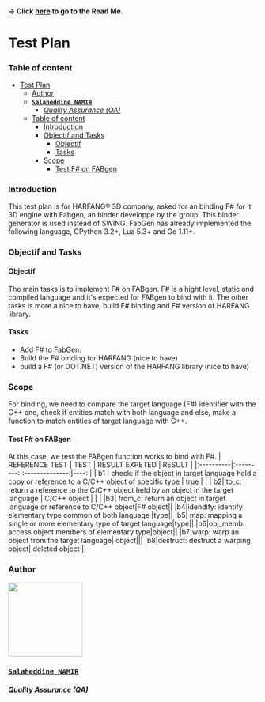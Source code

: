 #### -> Click [here](https://github.com/algosup/2022-2023-project-3-harfang3d-binding-Project-2-group/blob/main/readme.md) to go to the Read Me.

# Test Plan

### Table of content 
- [Test Plan](#test-plan)
    - [Author](#author)
    - [**`Salaheddine NAMIR`**](#salaheddine-namir)
        - [*Quality Assurance (QA)*](#quality-assurance-qa)
    - [Table of content](#table-of-content)
        - [Introduction](#introduction)
        - [Objectif and Tasks](#objectif-and-tasks)
             - [Objectif](#objectif)
             - [Tasks](#tasks)
      <!-- - [Test F#](#test-f)-->
      - [Scope](#scope)
        - [Test F# on FABgen](#test-f-on-fabgen)
      <!-- - [Test C++](#test-c)-->

### Introduction
This test plan is for HARFANG® 3D company, asked for an binding F#  for it 3D engine with Fabgen, an binder developpe by the group. This binder generator is used instead of SWING. FabGen has already implemented the following language, CPython 3.2+, Lua 5.3+ and Go 1.11+.

### Objectif and Tasks
#### Objectif
The main tasks is to implement F# on FABgen.
F# is a hight level, static and compiled language and  it's expected for FABgen to bind with it.
The other tasks is more a nice to have, build F# binding and F# version of HARFANG library.

#### Tasks
- Add F# to FabGen.
- Build the F# binding for HARFANG.(nice to have) 
- build a F# (or DOT.NET) version of the HARFANG  library (nice to have)
  
### Scope
For binding, we need to compare the target language (F#) identifier with the C++ one, check if entities match with both language and else, make a function to match entities of target language with C++.  
<!--#### Test F# 
|   REFERENCE TEST        | TEST          |      RESULT EXPETED         |  RESULT |
|:----------|:---------:|:--------------:|---------: |
|   a1        |    TDD n°1(name of function)       |             | | -->


#### Test F# on FABgen
At this case, we test the FABgen function works to bind with F#.
|     REFERENCE TEST      |   TEST        |     RESULT EXPETED          | RESULT |
|:----------|:---------:|:--------------:|----: |
|   b1        |   check: if the object in target language hold a copy or reference to a C/C++ object of specific type       |         true    | |
| b2| to_c: return a reference to  the C/C++ object  held by an object in the target language   | C/C++ object | | |
|b3| from_c: return an object in target language or reference to  C/C++ object|F# object||
|b4|idendify: identify elementary type common of both language |type||
|b5| map: mapping a single or more elementary type  of target language|type||
|b6|obj_memb: access object members of elementary type|object||
|b7|warp: warp an object from the target language| object|||
|b8|destruct: destruct a warping object| deleted object ||

<!--#### Test C++
|     REFERENCE TEST      |    TEST       |    RESULT EXPETED            | RESULT  |
|:----------|:---------:|:--------------:|----:|
|     c1      |           |               |   |-->



### Author

<img src="https://avatars.githubusercontent.com/u/71770514?v=4" width="150">

### [**`Salaheddine NAMIR`**](https://github.com/T3rryc)
##### *Quality Assurance (QA)*
